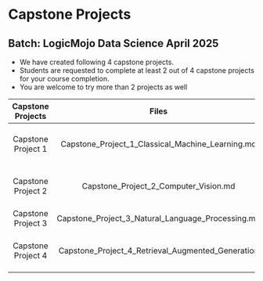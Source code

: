 # Capstone Projects

## Batch: LogicMojo Data Science April 2025

- We have created following 4 capstone projects. 
- Students are requested to complete at least 2 out of 4 capstone projects for your course completion. 
- You are welcome to try more than 2 projects as well

| **Capstone Projects** |                     **Files**                     |            **Brief Descriptions**           |
|:---------------------:|:-------------------------------------------------:|:-------------------------------------------:|
| Capstone Project 1    | Capstone_Project_1_Classical_Machine_Learning.md  | Classical Machine Learning : Classification |
| Capstone Project 2    | Capstone_Project_2_Computer_Vision.md             | Deep Learning : Computer Vision             |
| Capstone Project 3    | Capstone_Project_3_Natural_Language_Processing.md | Transformers : NLP                          |
| Capstone Project 4    | Capstone_Project_4_Retrieval_Augmented_Generation | LLM and Retrieval Augmented Generation      |